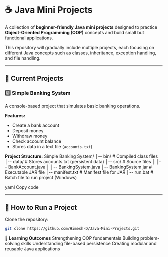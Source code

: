 # ☕ Java Mini Projects

A collection of **beginner-friendly Java mini projects** designed to practice **Object-Oriented Programming (OOP)** concepts and build small but functional applications.  

This repository will gradually include multiple projects, each focusing on different Java concepts such as classes, inheritance, exception handling, and file handling.

---

## 📂 Current Projects

### 1️⃣ Simple Banking System
A console-based project that simulates basic banking operations.  

**Features:**
- Create a bank account  
- Deposit money  
- Withdraw money  
- Check account balance  
- Stores data in a text file (`accounts.txt`)  

**Project Structure:**
Simple Banking System/
│-- bin/ # Compiled class files
│-- data/ # Stores accounts.txt (persistent data)
│-- src/ # Source files
│ │-- BankAccount.java
│ │-- BankingSystem.java
│-- BankingSystem.jar # Executable JAR file
│-- manifest.txt # Manifest file for JAR
│-- run.bat # Batch file to run project (Windows)

yaml
Copy code

---

## 🚀 How to Run a Project
Clone the repository:
   ```bash
   git clone https://github.com/Himesh-D/Java-Mini-Projects.git
  ```

**📖 Learning Outcomes**
Strengthening OOP fundamentals
Building problem-solving skills
Understanding file-based persistence
Creating modular and reusable Java applications
   
